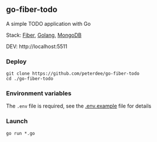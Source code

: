 ## go-fiber-todo

A simple TODO application with Go

Stack: [Fiber](https://gofiber.io/), [Golang](https://golang.org/), [MongoDB](https://www.mongodb.com/)

DEV: http://localhost:5511

### Deploy

```shell script
git clone https://github.com/peterdee/go-fiber-todo
cd ./go-fiber-todo
```

### Environment variables

The `.env` file is required, see the [.env.example](.env.example) file for details

### Launch

```shell script
go run *.go
```
